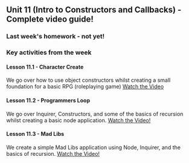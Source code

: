 ## Unit 11 (Intro to Constructors and Callbacks) - Complete video guide!

### Last week's homework - not yet!


### Key activities from the week

#### Lesson 11.1 - Character Create
We go over how to use object constructors whilst creating a small foundation for a basic RPG (roleplaying game)
[Watch the Video](https://www.youtube.com/watch?v=6_Qi4yg8jQg)

#### Lesson 11.2 - Programmers Loop 
We go over Inquirer, Constructors, and some of the basics of recursion whilst creating a basic node application.
[Watch the Video!](https://www.youtube.com/watch?v=Ph519qG6b9Q)

#### Lesson 11.3 - Mad Libs 
We create a simple Mad Libs application using Node, Inquirer, and the basics of recursion.
[Watch the Video!](https://www.youtube.com/watch?v=UNQTZmYk9p0)
